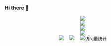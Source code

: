 ### Hi there 👋

<!--
**fengxuguang/fengxuguang** is a ✨ _special_ ✨ repository because its `README.md` (this file) appears on your GitHub profile.

Here are some ideas to get you started:

- 🔭 I’m currently working on ...
- 🌱 I’m currently learning ...
- 👯 I’m looking to collaborate on ...
- 🤔 I’m looking for help with ...
- 💬 Ask me about ...
- 📫 How to reach me: ...
- 😄 Pronouns: ...
- ⚡ Fun fact: ...
-->
<!-- 主页访问量统计 -->
<div align="center">
  <img src="https://camo.githubusercontent.com/bb269a54e609ee24cb1080f5d78e5a45074852b424ab08e385b877bbf935c3b8/68747470733a2f2f63646e2e6a7364656c6976722e6e65742f67682f73756e3032323553554e2f73756e3032323553554e2f6173736574732f696d616765732f646576656c6f7065722e737667"/>
</div>
<div align="center"> <img src="https://profile-counter.glitch.me/fengxuguang/count.svg" /> </div>

<!-- 仓库状态统计 -->
<div align="center"> <img src="https://github-readme-stats.vercel.app/api?username=fengxuguang&show_icons=true&theme=tokyonight" /> </div>

<!-- 常用语言占比统计 -->
<div align="center"> <img src="https://github-readme-stats.vercel.app/api/top-langs/?username=fengxuguang&layout=compact&theme=tokyonight" /> </div>

<!-- 社交链接 -->

<!--   <a href="https://qzkq.github.io/img/wechat_favicon.png"><img src="https://img.shields.io/badge/WeChat-微信-07c160" /></a>&amp;emsp; -->
<!--   <a href="https://www.zhihu.com/people/qin-zheng-kai-89"><img src="https://img.shields.io/badge/Zhihu-知乎-blue" /></a>&amp;emsp; -->

<div align="center">
  <a href="https://blog.fengxuguang.top"><img src="https://img.shields.io/badge/Website-博客-blue" /></a>&emsp;
  <a href="https://blog.csdn.net/fly_sky23"><img src="https://img.shields.io/badge/CSDN-论坛-c32136" /></a>&emsp;
  <!-- visitor statistics logo 访问量统计徽标 -->
  <img src="https://komarev.com/ghpvc/?username=fengxuguang&label=Views&color=0e75b6&style=flat" alt="访问量统计" />
</div>
